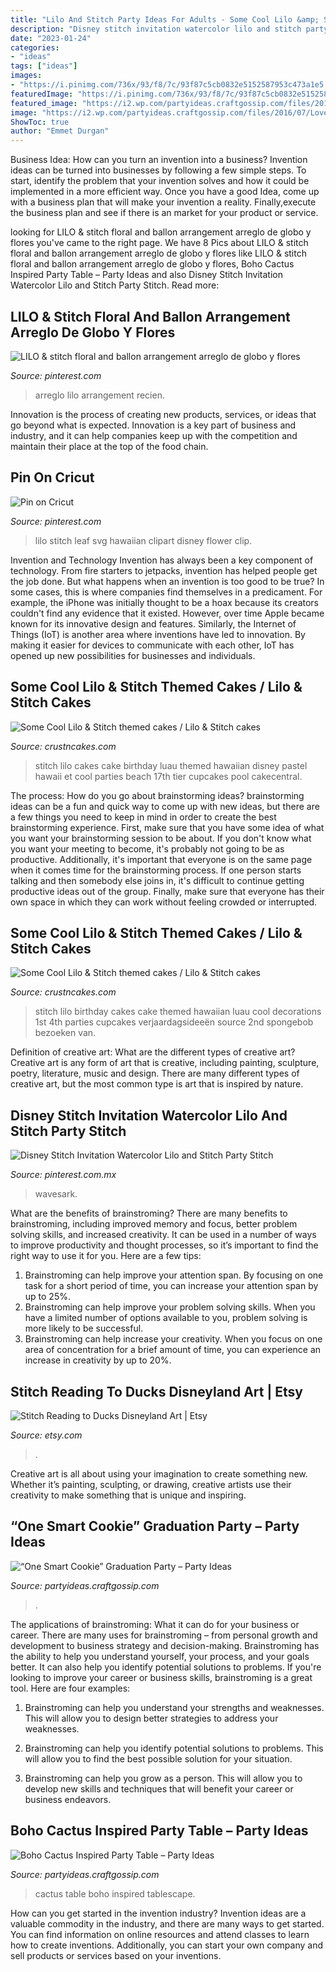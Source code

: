 ```yaml
---
title: "Lilo And Stitch Party Ideas For Adults - Some Cool Lilo &amp; Stitch Themed Cakes / Lilo &amp; Stitch Cakes"
description: "Disney stitch invitation watercolor lilo and stitch party stitch"
date: "2023-01-24"
categories:
- "ideas"
tags: ["ideas"]
images:
- "https://i.pinimg.com/736x/93/f8/7c/93f87c5cb0832e5152587953c473a1e5.jpg"
featuredImage: "https://i.pinimg.com/736x/93/f8/7c/93f87c5cb0832e5152587953c473a1e5.jpg"
featured_image: "https://i2.wp.com/partyideas.craftgossip.com/files/2016/07/Lovely-Rustic-Cactus-Tablescape.jpg?fit=600%2C829&amp;ssl=1"
image: "https://i2.wp.com/partyideas.craftgossip.com/files/2016/07/Lovely-Rustic-Cactus-Tablescape.jpg?fit=600%2C829&amp;ssl=1"
ShowToc: true
author: "Emmet Durgan"
---
```



Business Idea: How can you turn an invention into a business?
Invention ideas can be turned into businesses by following a few simple steps. To start, identify the problem that your invention solves and how it could be implemented in a more efficient way. Once you have a good Idea, come up with a business plan that will make your invention a reality. Finally,execute the business plan and see if there is an market for your product or service.

	

		
looking for LILO &amp; stitch floral and ballon arrangement arreglo de globo y flores you've came to the right page. We have 8 Pics about LILO &amp; stitch floral and ballon arrangement arreglo de globo y flores like LILO &amp; stitch floral and ballon arrangement arreglo de globo y flores, Boho Cactus Inspired Party Table – Party Ideas and also Disney Stitch Invitation Watercolor Lilo and Stitch Party Stitch. Read more:
		
    
## LILO &amp; Stitch Floral And Ballon Arrangement Arreglo De Globo Y Flores

<img loading=lazy src="https://i.pinimg.com/736x/1b/70/a6/1b70a610358e9457e5ff6ea6ec1b0c0f.jpg" onerror="this.onerror=null;this.src='https://tse4.mm.bing.net/th?id=OIP.v7vBKMoejN64V5VDoAEp1QHaJ3&amp;pid=15.1';" alt="LILO &amp; stitch floral and ballon arrangement arreglo de globo y flores">

_Source: pinterest.com_

>arreglo lilo arrangement recien. 

	

Innovation is the process of creating new products, services, or ideas that go beyond what is expected. Innovation is a key part of business and industry, and it can help companies keep up with the competition and maintain their place at the top of the food chain.

    
## Pin On Cricut

<img loading=lazy src="https://i.pinimg.com/736x/b0/0e/a9/b00ea9a77f70a61dd10377e142130bca.jpg" onerror="this.onerror=null;this.src='https://tse2.mm.bing.net/th?id=OIP.lFen35iR5L3CiR4nOpmsvgHaFj&amp;pid=15.1';" alt="Pin on Cricut">

_Source: pinterest.com_

>lilo stitch leaf svg hawaiian clipart disney flower clip. 

	

Invention and Technology
Invention has always been a key component of technology. From fire starters to jetpacks, invention has helped people get the job done. But what happens when an invention is too good to be true? In some cases, this is where companies find themselves in a predicament. For example, the iPhone was initially thought to be a hoax because its creators couldn't find any evidence that it existed. However, over time Apple became known for its innovative design and features. Similarly, the Internet of Things (IoT) is another area where inventions have led to innovation. By making it easier for devices to communicate with each other, IoT has opened up new possibilities for businesses and individuals.

    
## Some Cool Lilo &amp; Stitch Themed Cakes / Lilo &amp; Stitch Cakes

<img loading=lazy src="http://www.crustncakes.com/blog/wp-content/uploads/2016/04/42.jpg" onerror="this.onerror=null;this.src='https://tse4.mm.bing.net/th?id=OIP.fO0pXZH2Js5TNjk3oRji9QHaJ4&amp;pid=15.1';" alt="Some Cool Lilo &amp; Stitch themed cakes / Lilo &amp; Stitch cakes">

_Source: crustncakes.com_

>stitch lilo cakes cake birthday luau themed hawaiian disney pastel hawaii et cool parties beach 17th tier cupcakes pool cakecentral. 

	

The process: How do you go about brainstorming ideas?
brainstorming ideas can be a fun and quick way to come up with new ideas, but there are a few things you need to keep in mind in order to create the best brainstorming experience. First, make sure that you have some idea of what you want your brainstorming session to be about. If you don't know what you want your meeting to become, it's probably not going to be as productive. Additionally, it's important that everyone is on the same page when it comes time for the brainstorming process. If one person starts talking and then somebody else joins in, it's difficult to continue getting productive ideas out of the group. Finally, make sure that everyone has their own space in which they can work without feeling crowded or interrupted.

    
## Some Cool Lilo &amp; Stitch Themed Cakes / Lilo &amp; Stitch Cakes

<img loading=lazy src="http://www.crustncakes.com/blog/wp-content/uploads/2016/04/62.jpg" onerror="this.onerror=null;this.src='https://tse3.mm.bing.net/th?id=OIP.t0wSFzDBFPgPnbKso4rohwHaHa&amp;pid=15.1';" alt="Some Cool Lilo &amp; Stitch themed cakes / Lilo &amp; Stitch cakes">

_Source: crustncakes.com_

>stitch lilo birthday cakes cake themed hawaiian luau cool decorations 1st 4th parties cupcakes verjaardagsideeën source 2nd spongebob bezoeken van. 

	

Definition of creative art: What are the different types of creative art?
Creative art is any form of art that is creative, including painting, sculpture, poetry, literature, music and design. There are many different types of creative art, but the most common type is art that is inspired by nature.

    
## Disney Stitch Invitation Watercolor Lilo And Stitch Party Stitch

<img loading=lazy src="https://i.pinimg.com/736x/93/f8/7c/93f87c5cb0832e5152587953c473a1e5.jpg" onerror="this.onerror=null;this.src='https://tse1.mm.bing.net/th?id=OIP.D2SznLu1oQR7Iic51FzjygHaO0&amp;pid=15.1';" alt="Disney Stitch Invitation Watercolor Lilo and Stitch Party Stitch">

_Source: pinterest.com.mx_

>wavesark. 

	

What are the benefits of brainstroming?
There are many benefits to brainstroming, including improved memory and focus, better problem solving skills, and increased creativity. It can be used in a number of ways to improve productivity and thought processes, so it’s important to find the right way to use it for you. Here are a few tips: 
1. Brainstroming can help improve your attention span. By focusing on one task for a short period of time, you can increase your attention span by up to 25%. 
2. Brainstroming can help improve your problem solving skills. When you have a limited number of options available to you, problem solving is more likely to be successful. 
3. Brainstroming can help increase your creativity. When you focus on one area of concentration for a brief amount of time, you can experience an increase in creativity by up to 20%.

    
## Stitch Reading To Ducks Disneyland Art | Etsy

<img loading=lazy src="https://i.etsystatic.com/6279359/r/il/03f595/1491433518/il_fullxfull.1491433518_9k7j.jpg" onerror="this.onerror=null;this.src='https://tse1.mm.bing.net/th?id=OIP.PLy9gD6fVzsAtZa0BulI-wHaJe&amp;pid=15.1';" alt="Stitch Reading to Ducks Disneyland Art | Etsy">

_Source: etsy.com_

>. 

	

Creative art is all about using your imagination to create something new. Whether it’s painting, sculpting, or drawing, creative artists use their creativity to make something that is unique and inspiring.

    
## “One Smart Cookie” Graduation Party – Party Ideas

<img loading=lazy src="https://i2.wp.com/partyideas.craftgossip.com/files/2015/04/IMG_3991-copy.jpg?fit=600%2C901&amp;ssl=1" onerror="this.onerror=null;this.src='https://tse3.mm.bing.net/th?id=OIP.3K2vxMUmigBaiz9Lj-ifZAHaLH&amp;pid=15.1';" alt="“One Smart Cookie” Graduation Party – Party Ideas">

_Source: partyideas.craftgossip.com_

>. 

	

The applications of brainstroming: What it can do for your business or career.
There are many uses for brainstroming – from personal growth and development to business strategy and decision-making. Brainstroming has the ability to help you understand yourself, your process, and your goals better. It can also help you identify potential solutions to problems.
If you're looking to improve your career or business skills, brainstroming is a great tool. Here are four examples:

1) Brainstroming can help you understand your strengths and weaknesses. This will allow you to design better strategies to address your weaknesses.

2) Brainstroming can help you identify potential solutions to problems. This will allow you to find the best possible solution for your situation.

3) Brainstroming can help you grow as a person. This will allow you to develop new skills and techniques that will benefit your career or business endeavors.

    
## Boho Cactus Inspired Party Table – Party Ideas

<img loading=lazy src="https://i2.wp.com/partyideas.craftgossip.com/files/2016/07/Lovely-Rustic-Cactus-Tablescape.jpg?fit=600%2C829&amp;ssl=1" onerror="this.onerror=null;this.src='https://tse4.mm.bing.net/th?id=OIP.Nn_2_JunaC0myEiy6WJniQHaKO&amp;pid=15.1';" alt="Boho Cactus Inspired Party Table – Party Ideas">

_Source: partyideas.craftgossip.com_

>cactus table boho inspired tablescape. 

	

How can you get started in the invention industry?
Invention ideas are a valuable commodity in the industry, and there are many ways to get started. You can find information on online resources and attend classes to learn how to create inventions. Additionally, you can start your own company and sell products or services based on your inventions.

